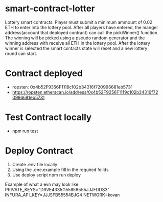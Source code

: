 # smart-contract-lotter
Lottery smart contracts. Player must submit a minimum ammount of 0.02 ETH to enter into the lottery pool. After all players have entered, the manger address(account that deployed contract) can call the pickWinner() function. The winning will be picked using a pseudo random generator and the winning address with receive all ETH in the lottery pool. After the lottery winner is selected the smart contacts state will reset and a new lottery round can start.

# Contract deployed
- ropsten: 0x4b52F9356F1119c102b34316f720996681eb5731
- https://ropsten.etherscan.io/address/0x4b52F9356F1119c102b34316f720996681eb5731

# Test Contract locally
- npm run test

# Deploy Contract
1. Create .env file locally
2. Using the .ene.example fill in the required feilds
3. Use deploy script npm run deploy

Example of what a evn may look like
PRIVATE_KEYS="DRVE4335G55656555JJJFDDS3"
INFURA_API_KEY=JJJSFB55554BJG4
NETWORK=kovan


